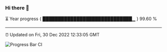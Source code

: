 ### Hi there 👋

⏳ Year progress { █████████████████████████████▁ } 99.60 %

---

⏰ Updated on Fri, 30 Dec 2022 12:33:05 GMT

![Progress Bar CI](https://github.com/ZhaoGui/ZhaoGui/workflows/Progress%20Bar%20CI/badge.svg)
